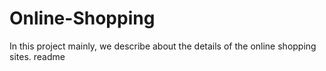 # Online-Shopping
 In this project mainly, we describe about the details of the online shopping sites.
readme
